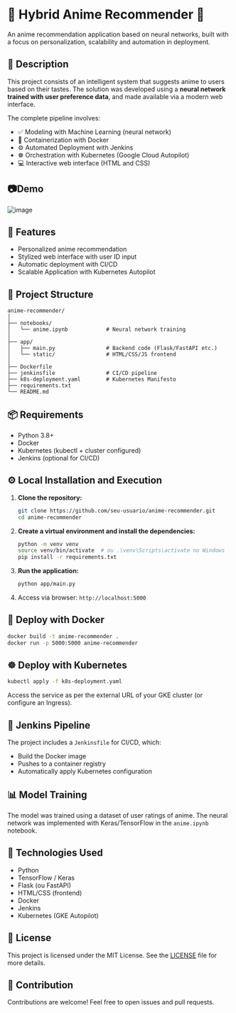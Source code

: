 # 🌸 Hybrid Anime Recommender 🌸

An anime recommendation application based on neural networks, built with a focus on personalization, scalability and automation in deployment.

## 📌 Description

This project consists of an intelligent system that suggests anime to users based on their tastes. The solution was developed using a **neural network trained with user preference data**, and made available via a modern web interface.

The complete pipeline involves:

- ✅ Modeling with Machine Learning (neural network)
- 🐳 Containerization with Docker
- ⚙️ Automated Deployment with Jenkins
- ☸️ Orchestration with Kubernetes (Google Cloud Autopilot)
- 💻 Interactive web interface (HTML and CSS)

## 📷Demo

![image](https://github.com/user-attachments/assets/060ff95e-5f64-44ef-b9eb-bb1e8c70b7ed)

## 🚀 Features

- Personalized anime recommendation
- Stylized web interface with user ID input
- Automatic deployment with CI/CD
- Scalable Application with Kubernetes Autopilot

## 📂 Project Structure

```
anime-recommender/
│
├── notebooks/
│   └── anime.ipynb            # Neural network training
│
├── app/
│   ├── main.py                # Backend code (Flask/FastAPI etc.)
│   └── static/                # HTML/CSS/JS frontend
│
├── Dockerfile
├── jenkinsfile                # CI/CD pipeline
├── k8s-deployment.yaml        # Kubernetes Manifesto
├── requirements.txt
└── README.md
```

## 📦 Requirements

- Python 3.8+
- Docker
- Kubernetes (kubectl + cluster configured)
- Jenkins (optional for CI/CD)

## ⚙️ Local Installation and Execution

1. **Clone the repository:**
   ```bash
   git clone https://github.com/seu-usuario/anime-recommender.git
   cd anime-recommender
   ```

2. **Create a virtual environment and install the dependencies:**
   ```bash
   python -m venv venv
   source venv/bin/activate  # ou .\venv\Scripts\activate no Windows
   pip install -r requirements.txt
   ```

3. **Run the application:**
   ```bash
   python app/main.py
   ```

4. Access via browser: `http://localhost:5000`

## 🐳 Deploy with Docker

```bash
docker build -t anime-recommender .
docker run -p 5000:5000 anime-recommender
```

## ☸️ Deploy with Kubernetes

```bash
kubectl apply -f k8s-deployment.yaml
```

Access the service as per the external URL of your GKE cluster (or configure an Ingress).

## 🔁 Jenkins Pipeline

The project includes a `Jenkinsfile` for CI/CD, which:

- Build the Docker image
- Pushes to a container registry
- Automatically apply Kubernetes configuration

## 📊 Model Training

The model was trained using a dataset of user ratings of anime. The neural network was implemented with Keras/TensorFlow in the `anime.ipynb` notebook.

## 🧠 Technologies Used

- Python
- TensorFlow / Keras
- Flask (ou FastAPI)
- HTML/CSS (frontend)
- Docker
- Jenkins
- Kubernetes (GKE Autopilot)

## 📄 License

This project is licensed under the MIT License. See the [LICENSE](LICENSE)  file for more details.

## 🤝 Contribution

Contributions are welcome! Feel free to open issues and pull requests.

